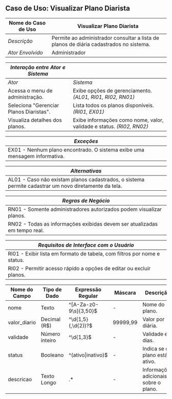 ## Caso de Uso: Visualizar Plano Diarista

| Nome do Caso de Uso       | Visualizar Plano Diarista                                                                               |
|---------------------------|---------------------------------------------------------------------------------------------------------|
| *Descrição*               | Permite ao administrador consultar a lista de planos de diária cadastrados no sistema.                  |
| *Ator Envolvido*          | Administrador                                                                                           |

| *Interação entre Ator e Sistema*       |                                                                                                         |
|----------------------------------------|---------------------------------------------------------------------------------------------------------|
| *Ator*                                 | *Sistema*                                                                                               |
| Acessa o menu de administração.        | Exibe opções de gerenciamento. *(AL01, RI01, RI02, RN01)*                                                                 |
| Seleciona "Gerenciar Planos Diaristas". | Lista todos os planos disponíveis. *(RI01, EX01)*                                                             |
| Visualiza detalhes dos planos.          | Exibe informações como nome, valor, validade e status. *(RI02, RN02)*                                          |

| *Exceções*                                                                                             |
|--------------------------------------------------------------------------------------------------------|
| EX01 - Nenhum plano encontrado. O sistema exibe uma mensagem informativa.                             |

| *Alternativas*                                                                                         |
|--------------------------------------------------------------------------------------------------------|
| AL01 - Caso não existam planos cadastrados, o sistema permite cadastrar um novo diretamente da tela.   |

| *Regras de Negócio*                                                                                     |
|--------------------------------------------------------------------------------------------------------|
| RN01 - Somente administradores autorizados podem visualizar planos.                                    |
| RN02 - Todas as informações exibidas devem ser atualizadas em tempo real.                              |

| *Requisitos de Interface com o Usuário*                                                                 |
|--------------------------------------------------------------------------------------------------------|
| RI01 - Exibir lista em formato de tabela, com filtros por nome e status.                               |
| RI02 - Permitir acesso rápido a opções de editar ou excluir planos.                                    |

| Nome do Campo | Tipo de Dado | Expressão Regular | Máscara       | Descrição                                                              |
|---------------|--------------|-------------------|---------------|------------------------------------------------------------------------|
| nome          | Texto        | ^[A-Za-z0-9\s]{3,50}$ | -           | Nome do plano.                                                         |
| valor_diario  | Decimal (R$) | ^\d{1,5}(\,\d{2})?$ | 99999,99      | Valor por diária.                                                      |
| validade      | Número inteiro | ^\d{1,3}$        | -             | Validade em dias.                                                      |
| status        | Booleano     | ^(ativo\|inativo)$ | -             | Indica se o plano está ativo.                                           |
| descricao     | Texto Longo  | .*                | -             | Informações adicionais sobre o plano.                                 |
